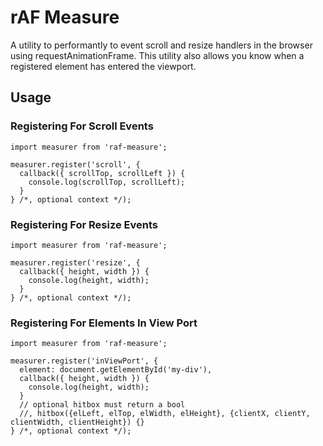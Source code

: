 # rAF Measure

A utility to performantly to event scroll and resize handlers in the browser using requestAnimationFrame. This utility also allows you know when a registered element has entered the viewport.

## Usage

### Registering For Scroll Events

```
import measurer from 'raf-measure';

measurer.register('scroll', {
  callback({ scrollTop, scrollLeft }) {
    console.log(scrollTop, scrollLeft);
  }
} /*, optional context */);
```

### Registering For Resize Events

```
import measurer from 'raf-measure';

measurer.register('resize', {
  callback({ height, width }) {
    console.log(height, width);
  }
} /*, optional context */);
```

### Registering For Elements In View Port

```
import measurer from 'raf-measure';

measurer.register('inViewPort', {
  element: document.getElementById('my-div'),
  callback({ height, width }) {
    console.log(height, width);
  }
  // optional hitbox must return a bool
  //, hitbox({elLeft, elTop, elWidth, elHeight}, {clientX, clientY, clientWidth, clientHeight}) {}
} /*, optional context */);
```